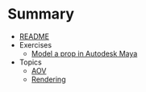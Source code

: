 # Summary

* [README](README.md)
* Exercises
   * [Model a prop in Autodesk Maya](practice/model_a_prop_in_autodesk_maya.md)
* Topics
   * [AOV](topics/aov.md)
   * [Rendering](topics/rendering.md)

